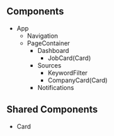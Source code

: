 ## Components

- App
    - Navigation
    - PageContainer
        - Dashboard
            - JobCard(Card)
        - Sources
            - KeywordFilter
            - CompanyCard(Card)
        - Notifications

## Shared Components

- Card
